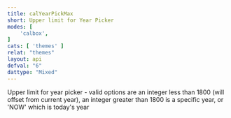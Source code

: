 ```yaml
---
title: calYearPickMax
short: Upper limit for Year Picker
modes: [
	'calbox',
]
cats: [ 'themes' ]
relat: "themes"
layout: api
defval: "6"
dattype: "Mixed"
---
```


Upper limit for year picker - valid options are an integer less than 1800 (will offset from current year), an integer greater than 1800 is a specific year, or 'NOW' which is today's year
